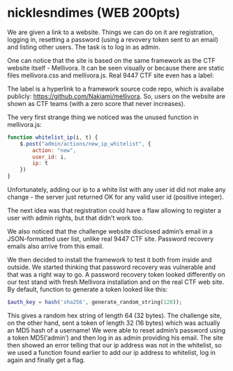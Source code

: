 # nicklesndimes (WEB 200pts) 

We are given a link to a website. Things we can do on it are registration, logging in, resetting a password (using a revovery token sent to an email) and listing other users. The task is to log in as admin. 

One can notice that the site is based on the same framework as the CTF website itself - Mellivora. It can be seen visually or because there are static files mellivora.css and mellivora.js. Real 9447 CTF site even has a label:

The label is a hyperlink to a framework source code repo, which is availabe publicly: https://github.com/Nakiami/mellivora. So, users on the website are shown as CTF teams (with a zero score that never increases). 

The very first strange thing we noticed was the unused function in mellivora.js:
```JavaScript
function whitelist_ip(i, t) {
    $.post("admin/actions/new_ip_whitelist", {
        action: "new",
        user_id: i,
        ip: t
    })
}
```
Unfortunately, adding our ip to a white list with any user id did not make any change - the server just returned OK for any valid user id (positive integer). 

The next idea was that registration could have a flaw allowing to register a user with admin rights, but that didn’t work too.

We also noticed that the challenge website disclosed admin’s email in a JSON-formatted user list, unlike real 9447 CTF site. Password recovery emails also arrive from this email.

We then decided to install the framework to test it both from inside and outside. We started thinking that password recovery was vulnerable and that was a right way to go. A password recovery token looked differently on our test stand with fresh Mellivora installation and on the real CTF web site. By default, function to generate a token looked like this:
```php
$auth_key = hash('sha256', generate_random_string(128));
```
This gives a random hex string of length 64 (32 bytes). The challenge site, on the other hand, sent a token of length 32 (16 bytes) which was actually an MD5 hash of a username! 
We were able to reset admin’s password using a token MD5(‘admin’) and then log in as admin providing his email. The site then showed an error telling that our ip address was not in the whitelist, so we used a function found earlier to add our ip address to whitelist, log in again and finally get a flag.  
